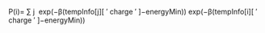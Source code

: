 P(i)= 
∑ 
j
​
 exp(−β(tempInfo[j][ 
′
 charge 
′
 ]−energyMin))
exp(−β(tempInfo[i][ 
′
 charge 
′
 ]−energyMin))
​
